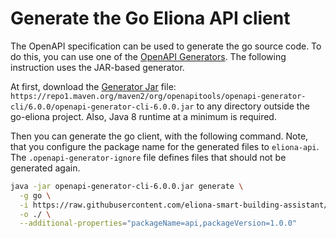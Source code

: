 # Generate the Go Eliona API client #

The OpenAPI specification can be used to generate the go source code. To do this, you can use one of the [OpenAPI Generators](https://openapi-generator.tech/). The following instruction uses the JAR-based generator.

At first, download the [Generator Jar](https://openapi-generator.tech/docs/installation#jar) file: `https://repo1.maven.org/maven2/org/openapitools/openapi-generator-cli/6.0.0/openapi-generator-cli-6.0.0.jar` to any directory outside the go-eliona project. Also, Java 8 runtime at a minimum is required.

Then you can generate the go client, with the following command. Note, that you configure the package name for the generated files to `eliona-api`. The `.openapi-generator-ignore` file defines files that should not be generated again.

```bash
java -jar openapi-generator-cli-6.0.0.jar generate \
  -g go \
  -i https://raw.githubusercontent.com/eliona-smart-building-assistant/eliona-api/develop/openapi.yaml \
  -o ./ \
  --additional-properties="packageName=api,packageVersion=1.0.0"
```